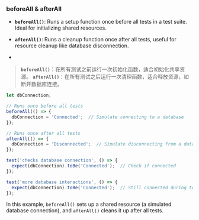 ### beforeAll & afterAll

- **`beforeAll()`**: Runs a setup function once before all tests in a test suite. Ideal for initializing shared resources.

- **`afterAll()`**: Runs a cleanup function once after all tests, useful for resource cleanup like database disconnection.

- <audio src="../../../../Downloads/- __`beforeAll(.mp3"></audio>

> **`beforeAll()`**：在所有测试之前运行一次初始化函数，适合初始化共享资源。
> **`afterAll()`**：在所有测试之后运行一次清理函数，适合释放资源，如断开数据库连接。
>
> <audio src="../../../../Downloads/`beforeAll()`：在.mp3"></audio>

```js
let dbConnection;

// Runs once before all tests
beforeAll(() => {
  dbConnection = 'Connected';  // Simulate connecting to a database
});

// Runs once after all tests
afterAll(() => {
  dbConnection = 'Disconnected';  // Simulate disconnecting from a database
});

test('checks database connection', () => {
  expect(dbConnection).toBe('Connected');  // Check if connected
});

test('more database interactions', () => {
  expect(dbConnection).toBe('Connected');  // Still connected during tests
});
```

<audio src="../../../../Downloads/这段代码展示了如何使用 Jes (3).mp3"></audio>

In this example, `beforeAll()` sets up a shared resource (a simulated database connection), and `afterAll()` cleans it up after all tests.